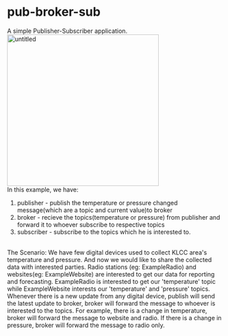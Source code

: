 # pub-broker-sub
A simple Publisher-Subscriber application.
<br/>
<img width="354" alt="untitled" src="https://user-images.githubusercontent.com/47944245/53300304-55534280-3880-11e9-97e7-2a0ddf589669.png">
<br/>
In this example, we have:
1. publisher  - publish the temperature or pressure changed message(which are a topic and current value)to broker
2. broker     - recieve the topics(temperature or pressure) from publisher and forward it to whoever subscribe to respective topics
3. subscriber - subscribe to the topics which he is interested to.
<br/>
The Scenario:
We have few digital devices used to collect KLCC area's temperature and pressure. And now we would like to share the collected data with interested parties. Radio stations (eg: ExampleRadio) and websites(eg: ExampleWebsite) are interested to get our data for reporting and forecasting. 
ExampleRadio is interested to get our 'temperature' topic while ExampleWebsite interests our 'temperature' and 'pressure' topics. Whenever there is a new update from any digital device, publish will send the latest update to broker, broker will forward the message to whoever is interested to the topics. For example, there is a change in temperature, broker will forward the message to website and radio. If there is a change in pressure, broker will forward the message to radio only. 
